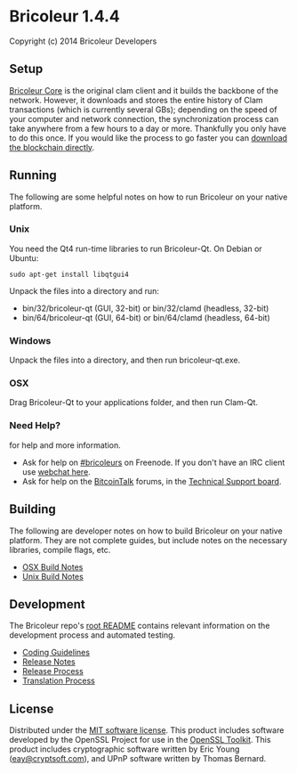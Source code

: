 Bricoleur 1.4.4
=====================

Copyright (c) 2014 Bricoleur Developers


Setup
---------------------
[Bricoleur Core](http://bricoleurclient.com/download) is the original clam client and it builds the backbone of the network. However, it downloads and stores the entire history of Clam transactions (which is currently several GBs); depending on the speed of your computer and network connection, the synchronization process can take anywhere from a few hours to a day or more. Thankfully you only have to do this once. If you would like the process to go faster you can [download the blockchain directly](bootstrap.md).

Running
---------------------
The following are some helpful notes on how to run Bricoleur on your native platform. 

### Unix

You need the Qt4 run-time libraries to run Bricoleur-Qt. On Debian or Ubuntu:

	sudo apt-get install libqtgui4

Unpack the files into a directory and run:

- bin/32/bricoleur-qt (GUI, 32-bit) or bin/32/clamd (headless, 32-bit)
- bin/64/bricoleur-qt (GUI, 64-bit) or bin/64/clamd (headless, 64-bit)



### Windows

Unpack the files into a directory, and then run bricoleur-qt.exe.

### OSX

Drag Bricoleur-Qt to your applications folder, and then run Clam-Qt.

### Need Help?

for help and more information.
* Ask for help on [#bricoleurs](http://webchat.freenode.net?channels=clams) on Freenode. If you don't have an IRC client use [webchat here](http://webchat.freenode.net?channels=clams).
* Ask for help on the [BitcoinTalk](https://bitcointalk.org/) forums, in the [Technical Support board](https://bitcointalk.org/index.php?topic=623147.0).

Building
---------------------
The following are developer notes on how to build Bricoleur on your native platform. They are not complete guides, but include notes on the necessary libraries, compile flags, etc.

- [OSX Build Notes](build-osx.md)
- [Unix Build Notes](build-unix.md)

Development
---------------------
The Bricoleur repo's [root README](https://github.com/nochowderforyou/bricoleurs/blob/master/README.md) contains relevant information on the development process and automated testing.

- [Coding Guidelines](coding.md)
- [Release Notes](release-notes.md)
- [Release Process](release-process.md)
- [Translation Process](translation_process.md)


License
---------------------
Distributed under the [MIT software license](http://www.opensource.org/licenses/mit-license.php).
This product includes software developed by the OpenSSL Project for use in the [OpenSSL Toolkit](https://www.openssl.org/). This product includes
cryptographic software written by Eric Young ([eay@cryptsoft.com](mailto:eay@cryptsoft.com)), and UPnP software written by Thomas Bernard.
